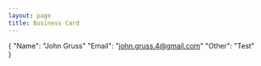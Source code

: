 ```yaml
---
layout: page
title: Business Card
---
```


{
    "Name": "John Gruss"
    "Email": "john.gruss.4@gmail.com"
    "Other": "Test"
}
